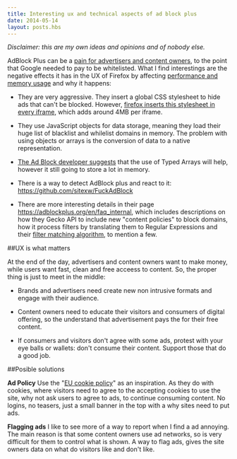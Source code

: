 ```yaml
---
title: Interesting ux and technical aspects of ad block plus
date: 2014-05-14
layout: posts.hbs
---
```


*Disclaimer: this are my own ideas and opinions and of nobody else.*

AdBlock Plus can be a [pain for advertisers and content owners](http://mashable.com/2013/10/14/twitter-adblock/), to the point that Google needed to pay to be whitelisted. What I find interestings are the negative effects it has in the UX of Firefox by affecting  [performance and memory usage](https://blog.mozilla.org/nnethercote/2014/05/14/adblock-pluss-effect-on-firefoxs-memory-usage/) and why it happens:  

* They are very aggressive. They insert a global CSS stylesheet to hide ads that can't be blocked. However, [firefox inserts this stylesheet in every iframe](https://bugzilla.mozilla.org/show_bug.cgi?id=988266), which adds around 4MB per iframe. 

* They use JavaScript objects for data storage, meaning they load their huge list of blacklist and whilelist domains in memory. The problem with using objects or arrays is the conversion of data to a native representation.

* [The Ad Block developer suggests](https://blog.mozilla.org/nnethercote/2014/05/14/adblock-pluss-effect-on-firefoxs-memory-usage/comment-page-1/#comment-11163) that the use of Typed Arrays will help, however it still going to store a lot in memory.

* There is a way to detect AdBlock plus and react to it: https://github.com/sitexw/FuckAdBlock

* There are more interesting details in their page https://adblockplus.org/en/faq_internal, which includes descriptions on how they Gecko API to include new "content policies" to block domains, how it process filters by translating them to Regular Expressions and their [filter matching algorithm](https://adblockplus.org/blog/investigating-filter-matching-algorithms), to mention a few.


##UX is what matters

At the end of the day, advertisers and content owners want to make money, while users want fast, clean and free acceess to content. So, the proper thing is just to meet in the middle:

* Brands and advertisers need create new non intrusive formats and engage with their audience.

* Content owners need to educate their visitors and consumers of digital offering, so the understand that advertisement pays the for their free content.

* If consumers and visitors don't agree with some ads, protest with your eye balls or wallets: don't consume their content. Support those that do a good job.

##Posible solutions

**Ad Policy** Use the "[EU cookie policy](http://ec.europa.eu/ipg/basics/legal/cookies/index_en.htm#section_2)" as an inspiration. As they do with cookies, where visitors need to agree to the accepting cookies to use the site, why not ask users to agree to ads, to continue consuming content. No logins, no teasers, just a small banner in the top with a why sites need to put ads.

**Flagging ads** I like to see more of a way to report when I find a ad annoying. The main reason is that some content owners use ad networks, so is very difficult for them to control what is shown. A way to flag ads, gives the site owners data on what do visitors like and don't like.

